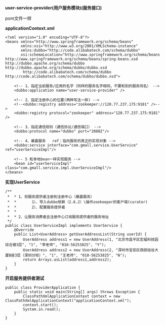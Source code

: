 **user-service-provider(用户服务模块)(服务接口)**

pom文件一样

**applicationContext.xml**

	<?xml version="1.0" encoding="UTF-8"?>
	<beans xmlns="http://www.springframework.org/schema/beans"
	       xmlns:xsi="http://www.w3.org/2001/XMLSchema-instance"
	       xmlns:dubbo="http://code.alibabatech.com/schema/dubbo"
	       xsi:schemaLocation="http://www.springframework.org/schema/beans http://www.springframework.org/schema/beans/spring-beans.xsd	http://dubbo.apache.org/schema/dubbo http://dubbo.apache.org/schema/dubbo/dubbo.xsd
			http://code.alibabatech.com/schema/dubbo http://code.alibabatech.com/schema/dubbo/dubbo.xsd">
	
	    <!-- 1、指定当前服务/应用的名字（同样的服务名字相同，不要和别的服务同名） -->
	    <dubbo:application name="user-service-provider" />
	
	    <!-- 2、指定注册中心的位置(两种写法一样) -->
	    <!--<dubbo:registry address="zookeeper://120.77.237.175:9181" />-->
	    <dubbo:registry protocol="zookeeper" address="120.77.237.175:9181" />
	
	    <!-- 3、指定通信规则（通信协议/通信端口） -->
	    <dubbo:protocol name="dubbo" port="20882"/>
	
	    <!-- 4、暴露服务   ref：指向服务的真正的实现对象 -->
	    <dubbo:service interface="com.gmall.service.UserService" ref="userServiceImpl"/>
	
	    <!-- 5 和本地bean一样实现服务 -->
	    <bean id="userServiceImpl" class="com.gmall.service.impl.UserServiceImpl"/>
	</beans>

**实现UserService**

	/**
	 *  * 1、将服务提供者注册到注册中心（暴露服务）
	 *  * 		1）、导入dubbo依赖（2.6.2）\操作zookeeper的客户端(curator)
	 *  * 		2）、配置服务提供者
	 *  *
	 *  * 2、让服务消费者去注册中心订阅服务提供者的服务地址
	 */
	public class UserServiceImpl implements UserService {
	    @Override
	    public List<UserAddress> getUserAddressList(String userId) {
	        UserAddress address1 = new UserAddress(1, "北京市昌平区宏福科技园综合楼3层", "1", "李老师", "010-56253825", "Y");
	        UserAddress address2 = new UserAddress(2, "深圳市宝安区西部硅谷大厦B座3层（深圳分校）", "1", "王老师", "010-56253825", "N");
	        return Arrays.asList(address1,address2);
	    }
	}

**开启服务提供者测试**

	public class ProviderApplication {
	    public static void main(String[] args) throws Exception {
	        ClassPathXmlApplicationContext context = new ClassPathXmlApplicationContext("applicationContext.xml");
	        context.start();
	        System.in.read();
	    }
	}